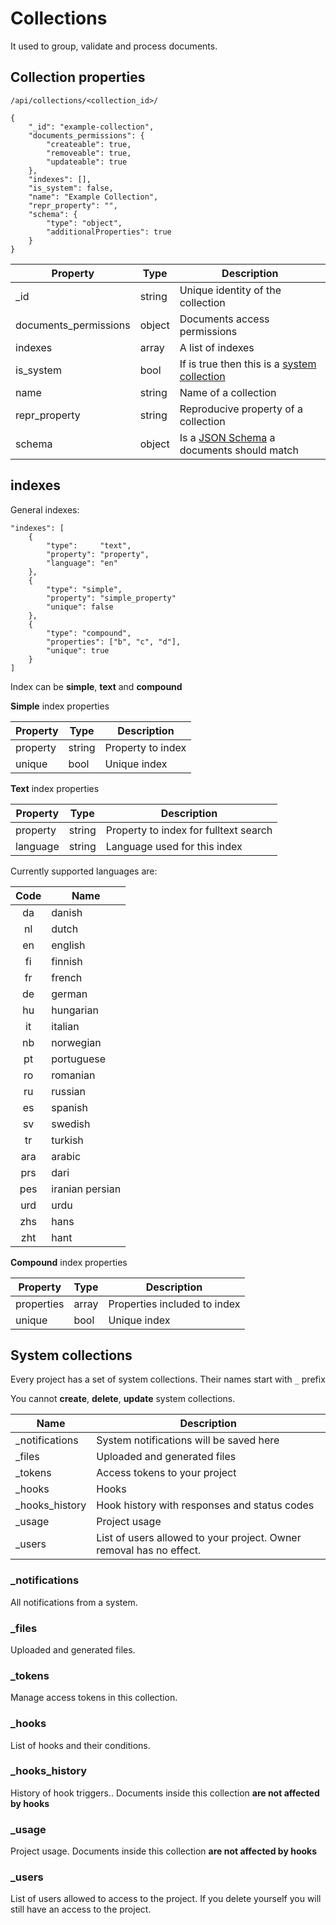 # Collections

It used to group, validate and process documents.

## Collection properties

`/api/collections/<collection_id>/`

    {
        "_id": "example-collection",
        "documents_permissions": {
            "createable": true,
            "removeable": true,
            "updateable": true
        },
        "indexes": [],
        "is_system": false,
        "name": "Example Collection",
        "repr_property": "",
        "schema": {
            "type": "object",
            "additionalProperties": true
        }
    }


Property               | Type          | Description
---------------------- | ------------- | ------------
\_id                   | string        | Unique identity of the collection
documents\_permissions | object        | Documents access permissions
indexes                | array         | A list of indexes
is\_system             | bool          | If is true then this is a [system collection](/collections/#system-collections)
name                   | string        | Name of a collection
repr_property          | string        | Reproducive property of a collection
schema                 | object        | Is a [JSON Schema](/schemas/) a documents should match


## indexes

General indexes:

    "indexes": [
        {
            "type":     "text",
            "property": "property",
            "language": "en"
        },
        {
            "type": "simple",
            "property": "simple_property"
            "unique": false
        },
        {
            "type": "compound",
            "properties": ["b", "c", "d"],
            "unique": true
        }
    ]

Index can be **simple**, **text** and **compound**

**Simple** index properties

Property  | Type       | Description
--------- | ---------- | ------------
property  | string     | Property to index
unique    | bool       | Unique index

**Text** index properties

Property  | Type       | Description
--------- | ---------- | ------------
property  | string     | Property to index for fulltext search
language  | string     | Language used for this index


Currently supported languages are:

Code   | Name
:-----:|------
da     | danish
nl     | dutch
en     | english
fi     | finnish
fr     | french
de     | german
hu     | hungarian
it     | italian
nb     | norwegian
pt     | portuguese
ro     | romanian
ru     | russian
es     | spanish
sv     | swedish
tr     | turkish
ara    | arabic
prs    | dari
pes    | iranian persian
urd    | urdu
zhs    | hans
zht    | hant

**Compound** index properties

Property  | Type       | Description
--------- | ---------- | ------------
properties| array      | Properties included to index
unique    | bool       | Unique index


## System collections

Every project has a set of system collections. Their names start with `_` prefix

You cannot **create**, **delete**, **update** system collections.

Name            | Description
--------------- | ------------
\_notifications | System notifications will be saved here
\_files         | Uploaded and generated files
\_tokens        | Access tokens to your project
\_hooks         | Hooks
\_hooks_history | Hook history with responses and status codes
\_usage         | Project usage
\_users         | List of users allowed to your project. Owner removal has no effect.

### \_notifications

All notifications from a system.

### \_files

Uploaded and generated files.

### \_tokens

Manage access tokens in this collection.

### \_hooks

List of hooks and their conditions.

### \_hooks_history

History of hook triggers.. Documents inside this collection **are not affected by hooks**

### \_usage

Project usage. Documents inside this collection **are not affected by hooks**

### \_users

List of users allowed to access to the project. If you delete yourself you will still have an access to the project.